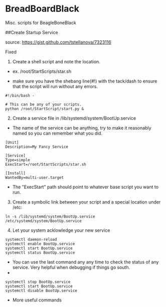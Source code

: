 # BreadBoardBlack

Misc. scripts for BeagleBoneBlack


##Create Startup Service

source: https://gist.github.com/tstellanova/7323116

Fixed

1. Create a shell script and note the location.

  * ex. /root/StartScripts/star.sh

  * make sure you have the shebang line(#!) with the tack/dash to ensure that the script will run without any errors.
  ```
  #!/bin/bash -
  
  # This can be any of your scripts.
  python /root/StartScript/start.py &
  ```

2. Create a service file in /lib/systemd/system/BootUp.service

  * The name of the service can be anything, try to make it reasonably named so you can remember what you did.
  ```
  [Unit]
  Description=My Fancy Service
  
  [Service]
  Type=simple
  ExecStart=/root/StartScripts/star.sh
  
  [Install]
  WantedBy=multi-user.target
  ```

  * The "ExecStart" path should point to whatever base script you want to run.

3. Create a symbolic link between your script and a special location under /etc:
  ```
  ln -s /lib/systemd/system/BootUp.service /etc/systemd/system/BootUp.service
  ```
  
4. Let your system acklowledge your new service
  ```
  systemctl daemon-reload
  systemctl enable BootUp.service
  systemctl start BootUp.service
  systemctl status BootUp.service
  ```
  * You can use the last command any any time to check the status of any service.  Very helpful when debugging if things go south.
  * 
  
```
systemctl stop BootUp.service
systemctl start BootUp.service
systemctl disable BootUp.service
```
* More useful commands

  
